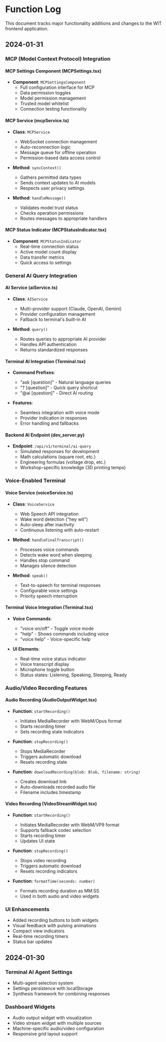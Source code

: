 # Function Log

This document tracks major functionality additions and changes to the WIT frontend application.

## 2024-01-31

### MCP (Model Context Protocol) Integration

#### MCP Settings Component (MCPSettings.tsx)
- **Component**: `MCPSettingsComponent`
  - Full configuration interface for MCP
  - Data permission toggles
  - Model permission management
  - Trusted model whitelist
  - Connection testing functionality

#### MCP Service (mcpService.ts)
- **Class**: `MCPService`
  - WebSocket connection management
  - Auto-reconnection logic
  - Message queue for offline operation
  - Permission-based data access control
  
- **Method**: `syncContext()`
  - Gathers permitted data types
  - Sends context updates to AI models
  - Respects user privacy settings

- **Method**: `handleMessage()`
  - Validates model trust status
  - Checks operation permissions
  - Routes messages to appropriate handlers

#### MCP Status Indicator (MCPStatusIndicator.tsx)
- **Component**: `MCPStatusIndicator`
  - Real-time connection status
  - Active model count display
  - Data transfer metrics
  - Quick access to settings

### General AI Query Integration

#### AI Service (aiService.ts)
- **Class**: `AIService`
  - Multi-provider support (Claude, OpenAI, Gemini)
  - Provider configuration management
  - Fallback to terminal's built-in AI
  
- **Method**: `query()`
  - Routes queries to appropriate AI provider
  - Handles API authentication
  - Returns standardized responses

#### Terminal AI Integration (Terminal.tsx)
- **Command Prefixes**:
  - "ask [question]" - Natural language queries
  - "? [question]" - Quick query shortcut
  - "@ai [question]" - Direct AI routing
  
- **Features**:
  - Seamless integration with voice mode
  - Provider indication in responses
  - Error handling and fallbacks

#### Backend AI Endpoint (dev_server.py)
- **Endpoint**: `/api/v1/terminal/ai-query`
  - Simulated responses for development
  - Math calculations (square root, etc.)
  - Engineering formulas (voltage drop, etc.)
  - Workshop-specific knowledge (3D printing temps)

### Voice-Enabled Terminal

#### Voice Service (voiceService.ts)
- **Class**: `VoiceService`
  - Web Speech API integration
  - Wake word detection ("hey wit")
  - Auto-sleep after inactivity
  - Continuous listening with auto-restart
  
- **Method**: `handleFinalTranscript()`
  - Processes voice commands
  - Detects wake word when sleeping
  - Handles stop command
  - Manages silence detection

- **Method**: `speak()`
  - Text-to-speech for terminal responses
  - Configurable voice settings
  - Priority speech interruption

#### Terminal Voice Integration (Terminal.tsx)
- **Voice Commands**:
  - "voice on/off" - Toggle voice mode
  - "help" - Shows commands including voice
  - "voice help" - Voice-specific help
  
- **UI Elements**:
  - Real-time voice status indicator
  - Voice transcript display
  - Microphone toggle button
  - Status states: Listening, Speaking, Sleeping, Ready

### Audio/Video Recording Features

#### Audio Recording (AudioOutputWidget.tsx)
- **Function**: `startRecording()`
  - Initiates MediaRecorder with WebM/Opus format
  - Starts recording timer
  - Sets recording state indicators
  
- **Function**: `stopRecording()`
  - Stops MediaRecorder
  - Triggers automatic download
  - Resets recording state

- **Function**: `downloadRecording(blob: Blob, filename: string)`
  - Creates download link
  - Auto-downloads recorded audio file
  - Filename includes timestamp

#### Video Recording (VideoStreamWidget.tsx)
- **Function**: `startRecording()`
  - Initiates MediaRecorder with WebM/VP9 format
  - Supports fallback codec selection
  - Starts recording timer
  - Updates UI state

- **Function**: `stopRecording()`
  - Stops video recording
  - Triggers automatic download
  - Resets recording indicators

- **Function**: `formatTime(seconds: number)`
  - Formats recording duration as MM:SS
  - Used in both audio and video widgets

### UI Enhancements
- Added recording buttons to both widgets
- Visual feedback with pulsing animations
- Compact view indicators
- Real-time recording timers
- Status bar updates

## 2024-01-30

### Terminal AI Agent Settings
- Multi-agent selection system
- Settings persistence with localStorage
- Synthesis framework for combining responses

### Dashboard Widgets
- Audio output widget with visualization
- Video stream widget with multiple sources
- Machine-specific audio/video configuration
- Responsive grid layout support